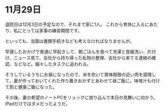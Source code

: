 # 11月29日

退院日は12月3日の予定なので、それまで家に1人。
これから育休に入るにあたり、私にとっては家事の練習期間です。

といっても、当面は書類手続きなども考えなければなりませんが。

早寝したおかげで普通に早起きして、朝ごはんを食べて洗濯と食器洗い、片付け、ニュース見て、会社から持ち帰った私物の整理、会社から来てる連絡の確認、などなど。細々したタスクに追われる。

そうしているうちにお昼になったので、米を炊いて賞味期限の近い肉を調理して、妻が作っておいてくれた作り置きおかずとあわせて昼ご飯に。味噌汁も付けて割と健康ご飯になった。

その後、妻の希望のノートPCをリュックに放り込んで本日の見舞いに向かう。iPadだけではダメだったようだ。